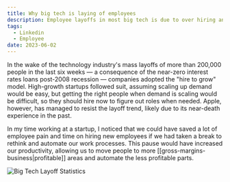 ```yaml
---
title: Why big tech is laying of employees
description: Employee layoffs in most big tech is due to over hiring and not decreased business
tags:
  - Linkedin
  - Employee
date: 2023-06-02
---
```

In the wake of the technology industry's mass layoffs of more than 200,000 people in the last six weeks — a consequence of the near-zero interest rates loans post-2008 recession — companies adopted the "hire to grow" model. High-growth startups followed suit, assuming scaling up demand would be easy, but getting the right people when demand is scaling would be difficult, so they should hire now to figure out roles when needed. Apple, however, has managed to resist the layoff trend, likely due to its near-death experience in the past.

In my time working at a startup, I noticed that we could have saved a lot of employee pain and time on hiring new employees if we had taken a break to rethink and automate our work processes. This pause would have increased our productivity, allowing us to move people to more [[gross-margins-business|profitable]] areas and automate the less profitable parts.


![Big Tech Layoff Statistics](https://i.imgur.com/EgenNdB.png)



